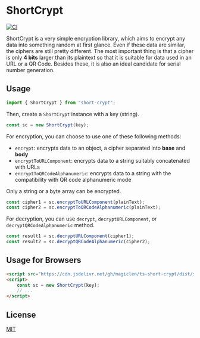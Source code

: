 ShortCrypt
====================

[![CI](https://github.com/magiclen/ts-short-crypt/actions/workflows/ci.yml/badge.svg)](https://github.com/magiclen/ts-short-crypt/actions/workflows/ci.yml)

ShortCrypt is a very simple encryption library, which aims to encrypt any data into something random at first glance. Even if these data are similar, the ciphers are still pretty different. The most important thing is that a cipher is only **4 bits** larger than its plaintext so that it is suitable for data used in an URL or a QR Code. Besides these, it is also an ideal candidate for serial number generation.

## Usage

```typescript
import { ShortCrypt } from "short-crypt";
```

Then, create a `ShortCrypt` instance with a key (string).

```javascript
const sc = new ShortCrypt(key);
```

For encryption, you can choose to use one of these following methods:

* `encrypt`: encrypts data to an object, a cipher separated into **base** and **body**
* `encryptToURLComponent`: encrypts data to a string suitably concatenated with URLs
* `encryptToQRCodeAlphanumeric`: encrypts data to a string with the compatibility with QR code alphanumeric mode

Only a string or a byte array can be encrypted.

```javascript
const cipher1 = sc.encryptToURLComponent(plainText);
const cipher2 = sc.encryptToQRCodeAlphanumeric(plainText);
```

For decryption, you can use `decrypt`, `decryptURLComponent`, or `decryptQRCodeAlphanumeric` method.

```javascript
const result1 = sc.decryptURLComponent(cipher1);
const result2 = sc.decryptQRCodeAlphanumeric(cipher2);
```

## Usage for Browsers

```html
<script src="https://cdn.jsdelivr.net/gh/magiclen/ts-short-crypt/dist/short-crypt.min.js"></script>
<script>
    const sc = new ShortCrypt(key);
    // ...
</script>
```

## License

[MIT](LICENSE)
